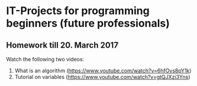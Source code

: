 # IT-Projects for programming beginners (future professionals)

## Homework till 20. March 2017
Watch the following two videos:
1. What is an algorithm (https://www.youtube.com/watch?v=6hfOvs8pY1k)
2. Tutorial on variables (https://www.youtube.com/watch?v=gtQJXzi3Yns)

